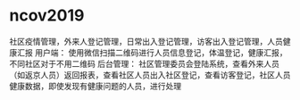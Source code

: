 # ncov2019
社区疫情管理，外来人登记管理，日常出入登记管理，访客出入登记管理，人员健康汇报
用户端：
使用微信扫描二维码进行人员信息登记，体温登记，健康汇报，不同社区对于不用二维码
后台管理：
社区管理委员会登陆系统，查看外来人员（如返京人员）返回报表，查看社区人员出入社区登记，查看访客登记，社区人员健康数据，即使发现有健康问题的人员，进行处理

